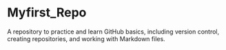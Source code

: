 # Myfirst_Repo
A repository to practice and learn GitHub basics, including version control, creating repositories, and working with Markdown files.

